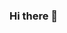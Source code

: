 ### Hi there 👋

<!--
**banerjeesatwik/banerjeesatwik** is a ✨ _special_ ✨ repository because its `README.md` (this file) appears on your GitHub profile.

Here are some ideas to get you started:

- 👋 Hi, I'm Satwik Banerjee
- 🌱 I'm very Passionate about Competitive Programming
- 👀 I’m interested in Machine Learning
- 🏳️‍🌈 I'm also interested in Front-End Web Development.
- 🔭 I’m currently learning Machine Learning and Data Science
- 👯 I’m looking to collaborate on construction work related to machine learning
